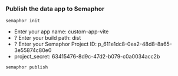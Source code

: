 ### Publish the data app to Semaphor

`semaphor init`

- Enter your app name: custom-app-vite
- ? Enter your build path: dist
- ? Enter your Semaphor Project ID: p_611e1dc8-0ea2-48d8-8a65-3e55874c80e0
- project_secret: 63415476-8d9c-47d2-b079-c0a0034acc2b

`semaphor publish`
